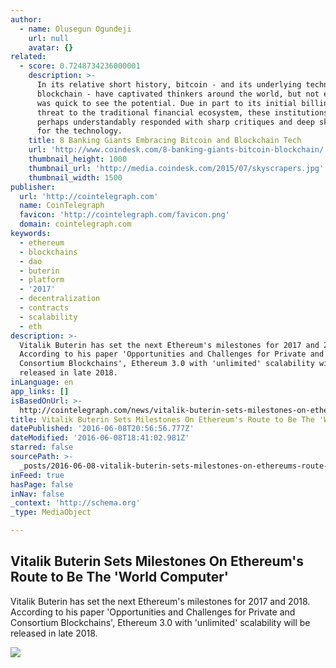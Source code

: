 ```yaml
---
author:
  - name: Olusegun Ogundeji
    url: null
    avatar: {}
related:
  - score: 0.7248734236000001
    description: >-
      In its relative short history, bitcoin - and its underlying technology the
      blockchain - have captivated thinkers around the world, but not everyone
      was quick to see the potential. Due in part to its initial billing as a
      threat to the traditional financial ecosystem, these institutions have
      perhaps understandably responded with sharp critiques and deep skepticism
      for the technology.
    title: 8 Banking Giants Embracing Bitcoin and Blockchain Tech
    url: 'http://www.coindesk.com/8-banking-giants-bitcoin-blockchain/'
    thumbnail_height: 1000
    thumbnail_url: 'http://media.coindesk.com/2015/07/skyscrapers.jpg'
    thumbnail_width: 1500
publisher:
  url: 'http://cointelegraph.com'
  name: CoinTelegraph
  favicon: 'http://cointelegraph.com/favicon.png'
  domain: cointelegraph.com
keywords:
  - ethereum
  - blockchains
  - dao
  - buterin
  - platform
  - '2017'
  - decentralization
  - contracts
  - scalability
  - eth
description: >-
  Vitalik Buterin has set the next Ethereum's milestones for 2017 and 2018.
  According to his paper 'Opportunities and Challenges for Private and
  Consortium Blockchains', Ethereum 3.0 with 'unlimited' scalability will be
  released in late 2018.
inLanguage: en
app_links: []
isBasedOnUrl: >-
  http://cointelegraph.com/news/vitalik-buterin-sets-milestones-on-ethereums-route-to-be-the-world-computer
title: Vitalik Buterin Sets Milestones On Ethereum's Route to Be The 'World Computer'
datePublished: '2016-06-08T20:56:56.777Z'
dateModified: '2016-06-08T18:41:02.981Z'
starred: false
sourcePath: >-
  _posts/2016-06-08-vitalik-buterin-sets-milestones-on-ethereums-route-to-be-th.md
inFeed: true
hasPage: false
inNav: false
_context: 'http://schema.org'
_type: MediaObject

---
```

<article style=""><h1>Vitalik Buterin Sets Milestones On Ethereum's Route to Be The 'World Computer'</h1><p>Vitalik Buterin has set the next Ethereum's milestones for 2017 and 2018. According to his paper 'Opportunities and Challenges for Private and Consortium Blockchains', Ethereum 3.0 with 'unlimited' scalability will be released in late 2018.</p><img src="http://cointelegraph.com/images/725_aHR0cDovL2NvaW50ZWxlZ3JhcGguY29tL3N0b3JhZ2UvdXBsb2Fkcy92aWV3LzZmMzMxMGJhYmZhNDkyOWRiOGQ5Yzk2YjNjZGI1ZDgyLnBuZw==.jpg" /></article>